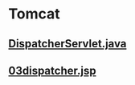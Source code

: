 # Tomcat
## [DispatcherServlet.java](../java/jsp/jsp079/src/main/java/com/human/ex/DispatcherServlet.java)
## [03dispatcher.jsp](../java/jsp/jsp079/src/main/webapp/03dispatcer.jsp)